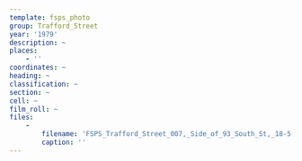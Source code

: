 ```yaml
---
template: fsps_photo
group: Trafford_Street
year: '1979'
description: ~
places:
    - ''
coordinates: ~
heading: ~
classification: ~
section: ~
cell: ~
film_roll: ~
files:
    -
        filename: 'FSPS_Trafford_Street_007,_Side_of_93_South_St,_18-5-C,_1979.png'
        caption: ''
---
```

